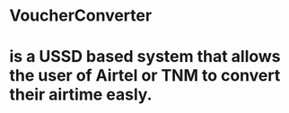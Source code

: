 # VoucherConverter

# is a USSD based system that allows the user  of Airtel or TNM to convert their airtime easly.
